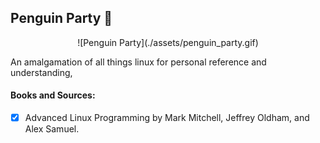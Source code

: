 ## Penguin Party 🥂

<p align="center"> 
![Penguin Party](./assets/penguin_party.gif) 
</p>

An amalgamation of all things linux for personal reference and understanding,

#### Books and Sources:
- [x] Advanced Linux Programming by Mark Mitchell, Jeffrey Oldham, and Alex Samuel.


